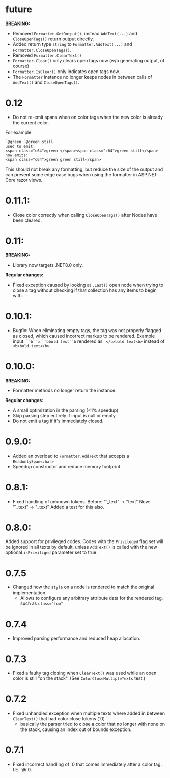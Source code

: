 # future

**BREAKING:**
- Removed `Formatter.GetOutput()`, instead `AddText(...)` and `CloseOpenTags()` return output directly.
- Added return type `string` to `Formatter.AddText(...)` and `Formatter.CloseOpenTags()`.
- Removed `Formatter.ClearText()`
- `Formatter.Clear()`  only clears open tags now (w/o generating output, of course)
- `Formatter.IsClear()`  only indicates open tags now.
- The `Formatter` instance no longer keeps nodes in between calls of `AddText()` and `CloseOpenTags()`.


# 0.12
- Do not re-emit spans when on color tags when the new color is already the current color.

For example:
```
`@green `@green still
used to emit:
<span class="c64">green </span><span class="c64">green still</span>
now emits:
<span class="c64">green green still</span>
```

This should not break any formatting, but reduce the size of the output and can prevent some edge case bugs when using
the formatter in ASP.NET Core razor views.

# 0.11.1:
- Close color correctly when calling `CloseOpenTags()` after Nodes have been cleared.

# 0.11:

**BREAKING:**
- Library now targets .NET8.0 only.

**Regular changes:**
- Fixed exception caused by looking at `.Last()` open node when trying to close a tag without checking if that collection has
  any items to begin with.


# 0.10.1:
- Bugfix: When eliminating empty tags, the tag was not properly flagged as closed, which caused incorrect markup to be
	rendered. Example input: ` ``b``b ``bbold text``b ` rendered as ` </b>bold text<b>` instead of ` <b>bold text</b>`

# 0.10.0:

**BREAKING:**
- Formatter methods no longer return the instance.

**Regular changes:**
- A small optimization in the parsing (<1% speedup)
- Skip parsing step entirely if input is null or empty
- Do not emit a tag if it's immediately closed.

# 0.9.0:
- Added an overload to `Formatter.AddText` that accepts a `ReadonlySpan<char>`
- Speedup constructor and reduce memory footprint.

# 0.8.1:
- Fixed handling of unknown tokens.
	Before: "\`_text" -> "text"
	Now: "\`_text" -> "_text"
	Added a test for this also.

# 0.8.0:

Added support for privileged codes. Codes with the `Privileged` flag set will be ignored in all texts by default, unless `AddText()` is called with the new optional `isPriviliged` parameter set to true.


# 0.7.5

- Changed how the `style` on a node is rendered to match the original implementation.
	- Allows to configure any arbitrary attribute data for the rendered tag, such as `class="foo"`

# 0.7.4

- Improved parsing performance and reduced heap allocation.

# 0.7.3

- Fixed a faulty tag closing when `ClearText()` was used while an open color is still "on the stack".
	(See `ColorCloseMultipleTexts` test.)

# 0.7.2

- Fixed unhandled exception when multiple texts where added in between `ClearText()` that had color close tokens (`0)
	- basically the parser tried to close a color that no longer with none on the stack, causing an index out of bounds exception.

# 0.7.1

- Fixed incorrect handling of \`0 that comes immediately after a color tag. I.E. \`@\`0.

